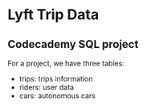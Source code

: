 # Lyft Trip Data
## Codecademy SQL project

 For a project, we have three tables:

- trips: trips information
- riders: user data
- cars: autonomous cars

